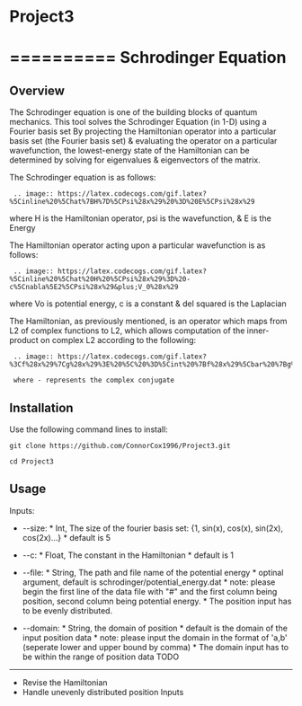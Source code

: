 # Project3
==========
Schrodinger Equation 
===========




Overview
--------
The Schrodinger equation is one of the building blocks of quantum mechanics. This tool solves the Schrodinger Equation (in 1-D) using a Fourier basis set
By projecting the Hamiltonian operator into a particular basis set (the Fourier basis set) & evaluating the operator on a particular wavefunction,
the lowest-energy state of the Hamiltonian can be determined by solving for eigenvalues & eigenvectors of the matrix.


The Schrodinger equation is as follows:

     .. image:: https://latex.codecogs.com/gif.latex?%5Cinline%20%5Chat%7BH%7D%5CPsi%28x%29%20%3D%20E%5CPsi%28x%29

where H is the Hamiltonian operator, psi is the wavefunction, & E is the Energy


The Hamiltonian operator acting upon a particular wavefunction is as follows:

     .. image:: https://latex.codecogs.com/gif.latex?%5Cinline%20%5Chat%20H%20%5CPsi%28x%29%3D%20-c%5Cnabla%5E2%5CPsi%28x%29&plus;V_0%28x%29

where Vo is potential energy, c is a constant & del squared is the Laplacian


The Hamiltonian, as previously mentioned, is an operator which maps from L2 of complex functions to L2,
which allows computation of the inner-product on complex L2 according to the following:

     .. image:: https://latex.codecogs.com/gif.latex?%3Cf%28x%29%7Cg%28x%29%3E%20%5C%20%3D%5Cint%20%7Bf%28x%29%5Cbar%20%7Bg%28x%29%7D%20dx%7D
     
     where - represents the complex conjugate




Installation
-------------

Use the following command lines to install:


``git clone https://github.com/ConnorCox1996/Project3.git``


``cd Project3``




Usage
-------

Inputs:

* --size: 
        * Int, The size of the fourier basis set: {1, sin(x), cos(x), sin(2x), cos(2x)...}
        * default is 5

* --c:
        * Float, The constant in the Hamiltonian
        * default is 1

* --file:
        * String, The path and file name of the potential energy
        * optinal argument, default is schrodinger/potential_energy.dat
        * note: please begin the first line of the data file with "#" and the first column being position, second column being potential energy.
        * The position input has to be evenly distributed.

* --domain:
        * String, the domain of position
        * default is the domain of the input position data
        * note: please input the domain in the format of 'a,b' (seperate lower and upper bound by comma)
        * The domain input has to be within the range of position data
TODO
-------

* Revise the Hamiltonian
* Handle unevenly distributed position Inputs
